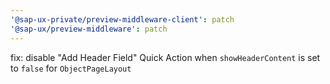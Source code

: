 ```yaml
---
'@sap-ux-private/preview-middleware-client': patch
'@sap-ux/preview-middleware': patch
---
```


fix: disable "Add Header Field" Quick Action when `showHeaderContent` is set to `false` for `ObjectPageLayout`
